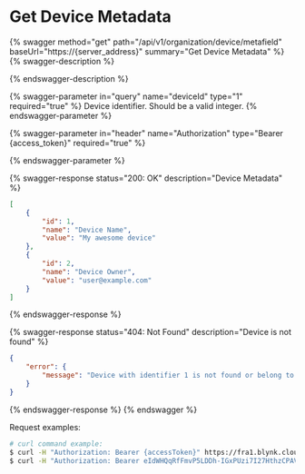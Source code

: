 # Get Device Metadata

{% swagger method="get" path="/api/v1/organization/device/metafield" baseUrl="https://{server_address}" summary="Get Device Metadata" %}
{% swagger-description %}

{% endswagger-description %}

{% swagger-parameter in="query" name="deviceId" type="1" required="true" %}
Device identifier. Should be a valid integer.
{% endswagger-parameter %}

{% swagger-parameter in="header" name="Authorization" type="Bearer {access_token}" required="true" %}

{% endswagger-parameter %}

{% swagger-response status="200: OK" description="Device Metadata" %}
```json
[
    {
        "id": 1,
        "name": "Device Name",
        "value": "My awesome device"
    },
    {
        "id": 2,
        "name": "Device Owner",
        "value": "user@example.com"
    }   
]
```
{% endswagger-response %}

{% swagger-response status="404: Not Found" description="Device is not found" %}
```json
{
    "error": {
        "message": "Device with identifier 1 is not found or belong to another organization."
    }
}
```
{% endswagger-response %}
{% endswagger %}

Request examples:

```bash
# curl command example:
$ curl -H "Authorization: Bearer {accessToken}" https://fra1.blynk.cloud/api/v1/organization/device/metafield?deviceId=1
$ curl -H "Authorization: Bearer eIdWHQqRfFmvP5LDDh-IGxPUzi7I27HthzCPAVmS" https://fra1.blynk.cloud/api/v1/organization/device/metafield?deviceId=1
```
